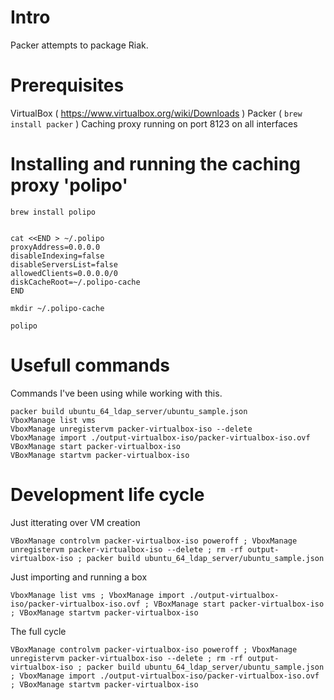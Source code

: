 
# Intro 

Packer attempts to package Riak.

# Prerequisites

VirtualBox ( https://www.virtualbox.org/wiki/Downloads  )
Packer ( `brew install packer` )
Caching proxy running on port 8123 on all interfaces


# Installing and running the caching proxy 'polipo'

```
brew install polipo


cat <<END > ~/.polipo
proxyAddress=0.0.0.0
disableIndexing=false
disableServersList=false
allowedClients=0.0.0.0/0
diskCacheRoot=~/.polipo-cache
END

mkdir ~/.polipo-cache

polipo 
```

# Usefull commands

Commands I've been using while working with this.

    packer build ubuntu_64_ldap_server/ubuntu_sample.json
    VboxManage list vms
    VboxManage unregistervm packer-virtualbox-iso --delete
    VboxManage import ./output-virtualbox-iso/packer-virtualbox-iso.ovf
    VBoxManage start packer-virtualbox-iso
    VBoxManage startvm packer-virtualbox-iso

# Development life cycle

Just itterating over VM creation

```
VBoxManage controlvm packer-virtualbox-iso poweroff ; VboxManage unregistervm packer-virtualbox-iso --delete ; rm -rf output-virtualbox-iso ; packer build ubuntu_64_ldap_server/ubuntu_sample.json
```

Just importing and running a box 

```
VboxManage list vms ; VboxManage import ./output-virtualbox-iso/packer-virtualbox-iso.ovf ; VBoxManage start packer-virtualbox-iso ; VBoxManage startvm packer-virtualbox-iso
```

The full cycle

```
VBoxManage controlvm packer-virtualbox-iso poweroff ; VboxManage unregistervm packer-virtualbox-iso --delete ; rm -rf output-virtualbox-iso ; packer build ubuntu_64_ldap_server/ubuntu_sample.json ; VboxManage import ./output-virtualbox-iso/packer-virtualbox-iso.ovf ; VBoxManage startvm packer-virtualbox-iso
```
